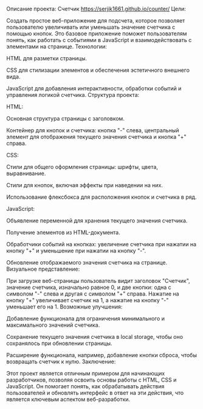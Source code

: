 Описание проекта: Счетчик
https://serjik1661.github.io/counter/
Цели:

Создать простое веб-приложение для подсчета, которое позволяет пользователю увеличивать или уменьшать значение счетчика с помощью кнопок. Это базовое приложение поможет пользователям понять, как работать с событиями в JavaScript и взаимодействовать с элементами на странице.
Технологии:

HTML для разметки страницы.

CSS для стилизации элементов и обеспечения эстетичного внешнего вида.

JavaScript для добавления интерактивности, обработки событий и управления логикой счетчика.
Структура проекта:

HTML:

Основная структура страницы с заголовком.

Контейнер для кнопок и счетчика: кнопка "-" слева, центральный элемент для отображения текущего значения счетчика и кнопка "+" справа.

CSS:

Стили для общего оформления страницы: шрифты, цвета, выравнивание.

Стили для кнопок, включая эффекты при наведении на них.

Использование флексбокса для расположения кнопок и счетчика в ряд.

JavaScript:

Объявление переменной для хранения текущего значения счетчика.

Получение элементов из HTML-документа.

Обработчики событий на кнопках: увеличение счетчика при нажатии на кнопку "+" и уменьшение при нажатии на кнопку "-".

Обновление отображаемого значения счетчика на странице.
Визуальное представление:

При загрузке веб-страницы пользователь видит заголовок "Счетчик", значение счетчика, изначально равное 0, и две кнопки: одна с символом "-" слева и другая с символом "+" справа. Нажатие на кнопку "+" увеличивает счетчик на 1, а нажатие на кнопку "-" уменьшает его на 1.
Возможные улучшения:

Добавление функционала для ограничения минимального и максимального значений счетчика.

Сохранение текущего значения счетчика в local storage, чтобы оно сохранялось при обновлении страницы.

Расширение функционала, например, добавление кнопки сброса, чтобы возвращать счетчик к нулю.
Заключение:

Этот проект является отличным примером для начинающих разработчиков, позволяя освоить основы работы с HTML, CSS и JavaScript. Он помогает понять, как обрабатывать действия пользователей и обновлять интерфейс в ответ на эти действия, что является ключевым аспектом веб-разработки.
